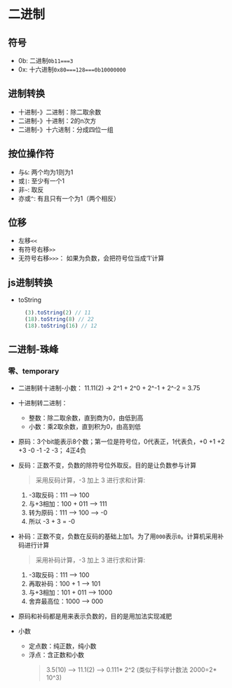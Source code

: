 # 二进制

## 符号
- 0b: 二进制`0b11===3`
- 0x: 十六进制`0x80===128===0b10000000`

## 进制转换
- 十进制-》二进制：除二取余数
- 二进制-》十进制：2的n次方
- 二进制-》十六进制：分成四位一组

## 按位操作符
- 与`&`: 两个均为1则为1
- 或`|`: 至少有一个1
- 非`~`: 取反
- 亦或`^`: 有且只有一个为1（两个相反）

## 位移
- 左移`<<`
- 有符号右移`>>`
- 无符号右移`>>>`： 如果为负数，会把符号位当成‘1’计算

## js进制转换
- toString
  ```js
    (3).toString(2) // 11
    (18).toString(8) // 22
    (18).toString(16) // 12
  ```

## 二进制-珠峰

### 零、temporary
- 二进制转十进制-小数： 11.11(2) -> 2^1 + 2^0 + 2^-1 + 2^-2 = 3.75
- 十进制转二进制：
  - 整数：除二取余数，直到商为0，由低到高
  - 小数：乘2取余数，直到积为0，由高到低

- 原码：3个bit能表示8个数；第一位是符号位，0代表正，1代表负，+0 +1 +2 +3 -0 -1 -2 -3； 4正4负
- 反码：正数不变，负数的除符号位外取反。目的是让负数参与计算
  > 采用反码计算，-3 加上 3 进行求和计算:
  1. -3取反码：111 --> 100
  2. 与+3相加：100 + 011 --> 111
  3. 转为原码：111 --> 100 --> -0
  4. 所以 -3 + 3 = -0
- 补码：正数不变，负数在反码的基础上加1。为了用`000`表示`0`。计算机采用补码进行计算
  > 采用补码计算，-3 加上 3 进行求和计算:
  1. -3取反码：111 --> 100
  2. 再取补码：100 + 1 --> 101
  3. 与+3相加：101 + 011 --> 1000
  4. 舍弃最高位：1000 --> 000

- 原码和补码都是用来表示负数的，目的是用加法实现减肥
- 小数
  - 定点数：纯正数，纯小数
  - 浮点：含正数和小数
    > 3.5(10) --> 11.1(2) --> 0.111* 2^2 (类似于科学计数法 2000=2* 10^3)
